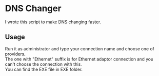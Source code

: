 # DNS Changer 

I wrote this script to make DNS changing faster.

## Usage

Run it as administrator and type your connection name and choose one of providers.\
The one with "Ethernet" suffix is for Ethernet adaptor connection and you can't choose the connection with this.\
You can find the EXE file in EXE folder.
